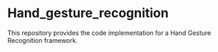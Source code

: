 # Hand_gesture_recognition
This repository provides the code implementation for a Hand Gesture Recognition framework.
